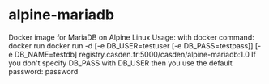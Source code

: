 # alpine-mariadb
Docker image for MariaDB on Alpine Linux
Usage:
with docker command:
docker run docker run -d [-e DB_USER=testuser [-e DB_PASS=testpass]] [-e DB_NAME=testdb] registry.casden.fr:5000/casden/alpine-mariadb:1.0
If you don't specify  DB_PASS with DB_USER then you use the default password: password
